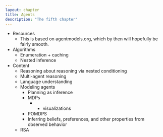 ```yaml
---
layout: chapter
title: Agents
description: "The fifth chapter"
---
```


- Resources
  - This is based on agentmodels.org, which by then will hopefully be fairly smooth.
- Algorithms
  - Enumeration + caching
  - Nested inference
- Content
  - Reasoning about reasoning via nested conditioning
  - Multi-agent reasoning
  - Language understanding
  - Modeling agents
    - Planning as inference
    - MDPs
      - + visualizations
    - POMDPS
    - Inferring beliefs, preferences, and other properties from observed behavior
  - RSA
